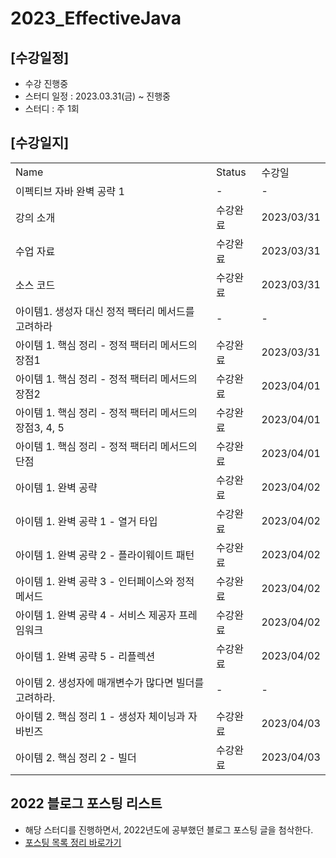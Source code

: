 # 2023_EffectiveJava

## [수강일정]
- 수강 진행중
- 스터디 일정 : 2023.03.31(금) ~ 진행중 
- 스터디 : 주 1회

## [수강일지]
| | | |
|-|-|-|
|Name|Status|수강일|
|이펙티브 자바 완벽 공략 1|-|-|
|강의 소개|수강완료|2023/03/31|
|수업 자료|수강완료|2023/03/31|
|소스 코드|수강완료|2023/03/31|
|아이템1. 생성자 대신 정적 팩터리 메서드를 고려하라|-|-|
|아이템 1. 핵심 정리 - 정적 팩터리 메서드의 장점1|수강완료|2023/03/31|
|아이템 1. 핵심 정리 - 정적 팩터리 메서드의 장점2|수강완료|2023/04/01|
|아이템 1. 핵심 정리 - 정적 팩터리 메서드의 장점3, 4, 5|수강완료|2023/04/01|
|아이템 1. 핵심 정리 - 정적 팩터리 메서드의 단점|수강완료|2023/04/01|
|아이템 1. 완벽 공략|수강완료|2023/04/02|
|아이템 1. 완벽 공략 1 - 열거 타입|수강완료|2023/04/02|
|아이템 1. 완벽 공략 2 - 플라이웨이트 패턴|수강완료|2023/04/02|
|아이템 1. 완벽 공략 3 - 인터페이스와 정적 메서드|수강완료|2023/04/02|
|아이템 1. 완벽 공략 4 - 서비스 제공자 프레임워크|수강완료|2023/04/02|
|아이템 1. 완벽 공략 5 - 리플렉션|수강완료|2023/04/02|
|아이템 2. 생성자에 매개변수가 많다면 빌더를 고려하라.|-|-|
|아이템 2. 핵심 정리 1 - 생성자 체이닝과 자바빈즈|수강완료|2023/04/03|
|아이템 2. 핵심 정리 2 - 빌더|수강완료|2023/04/03|

## 2022 블로그 포스팅 리스트
- 해당 스터디를 진행하면서, 2022년도에 공부했던 블로그 포스팅 글을 첨삭한다.
- [포스팅 목록 정리 바로가기](https://devfunny.tistory.com/865)
